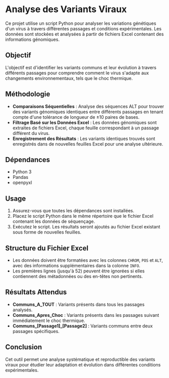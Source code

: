 
# Analyse des Variants Viraux

Ce projet utilise un script Python pour analyser les variations génétiques d'un virus à travers différentes passages et conditions expérimentales. Les données sont stockées et analysées à partir de fichiers Excel contenant des informations génomiques.

## Objectif

L'objectif est d'identifier les variants communs et leur évolution à travers différents passages pour comprendre comment le virus s'adapte aux changements environnementaux, tels que le choc thermique.

## Méthodologie

- **Comparaisons Séquentielles** : Analyse des séquences ALT pour trouver des variants génomiques identiques entre différents passages en tenant compte d'une tolérance de longueur de ±10 paires de bases.
- **Filtrage Basé sur les Données Excel** : Les données génomiques sont extraites de fichiers Excel, chaque feuille correspondant à un passage différent du virus.
- **Enregistrement des Résultats** : Les variants identiques trouvés sont enregistrés dans de nouvelles feuilles Excel pour une analyse ultérieure.

## Dépendances

- Python 3
- Pandas
- openpyxl

## Usage

1. Assurez-vous que toutes les dépendances sont installées.
2. Placez le script Python dans le même répertoire que le fichier Excel contenant les données de séquençage.
3. Exécutez le script. Les résultats seront ajoutés au fichier Excel existant sous forme de nouvelles feuilles.

## Structure du Fichier Excel

- Les données doivent être formatées avec les colonnes `CHROM`, `POS` et `ALT`, avec des informations supplémentaires dans la colonne `INFO`.
- Les premières lignes (jusqu'à 52) peuvent être ignorées si elles contiennent des métadonnées ou des en-têtes non pertinents.

## Résultats Attendus

- **Communs_A_TOUT** : Variants présents dans tous les passages analysés.
- **Communs_Apres_Choc** : Variants présents dans les passages suivant immédiatement le choc thermique.
- **Communs_[Passage1]_[Passage2]** : Variants communs entre deux passages spécifiques.

## Conclusion

Cet outil permet une analyse systématique et reproductible des variants viraux pour étudier leur adaptation et évolution dans différentes conditions expérimentales.
